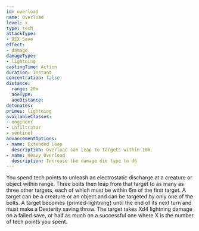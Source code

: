 ```yaml
---
id: overload
name: Overload
level: x
type: tech
attackType:
- DEX Save
effect:
- damage
damageType:
- lightning
castingTime: Action
duration: Instant
concentration: false
distance:
  range: 20m
  aoeType: 
  aoeDistance: 
detonates: 
primes: lightning
availableClasses:
- engineer
- infiltrator
- sentinel
advancementOptions:
- name: Extended Leap
  description: Overload can leap to targets within 10m.
- name: Heavy Overload
  description: Increase the damage die type to d6
---
```

You spend tech points to unleash an electrostatic discharge at a creature or object within range. Three bolts then leap from that target to as many as three other targets, each of which must be within 6m of the first target. A target can be a creature or an object and can be targeted by only one of the bolts.
A target becomes {primed-lightning} until the end of its next turn and must make a Dexterity saving throw. The target takes Xd4 lightning damage on a failed save, or half as much on a successful one where X is the number of tech points you spent.